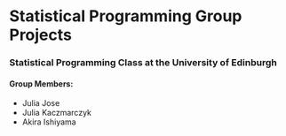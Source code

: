 # Statistical Programming Group Projects

### Statistical Programming Class at the University of Edinburgh

#### Group Members:
- Julia Jose
- Julia Kaczmarczyk
- Akira Ishiyama
